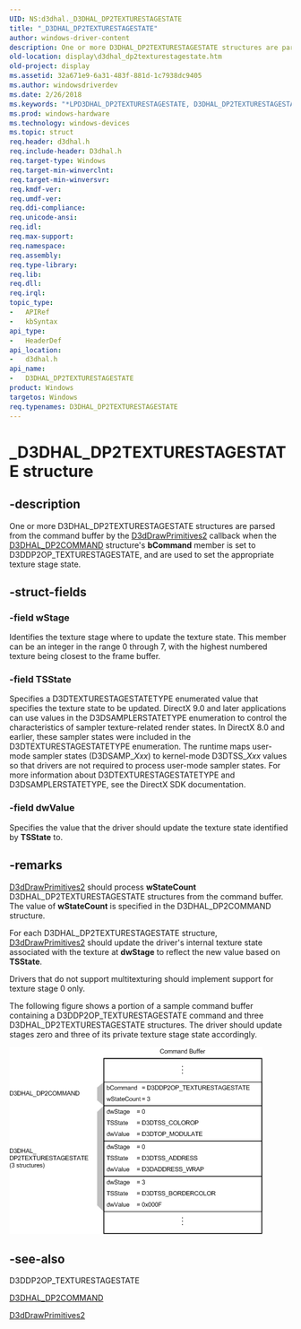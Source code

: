 ```yaml
---
UID: NS:d3dhal._D3DHAL_DP2TEXTURESTAGESTATE
title: "_D3DHAL_DP2TEXTURESTAGESTATE"
author: windows-driver-content
description: One or more D3DHAL_DP2TEXTURESTAGESTATE structures are parsed from the command buffer by the D3dDrawPrimitives2 callback when the D3DHAL_DP2COMMAND structure's bCommand member is set to D3DDP2OP_TEXTURESTAGESTATE, and are used to set the appropriate texture stage state.
old-location: display\d3dhal_dp2texturestagestate.htm
old-project: display
ms.assetid: 32a671e9-6a31-483f-881d-1c7938dc9405
ms.author: windowsdriverdev
ms.date: 2/26/2018
ms.keywords: "*LPD3DHAL_DP2TEXTURESTAGESTATE, D3DHAL_DP2TEXTURESTAGESTATE, D3DHAL_DP2TEXTURESTAGESTATE structure [Display Devices], LPD3DHAL_DP2TEXTURESTAGESTATE, LPD3DHAL_DP2TEXTURESTAGESTATE structure pointer [Display Devices], _D3DHAL_DP2TEXTURESTAGESTATE, d3dhal/D3DHAL_DP2TEXTURESTAGESTATE, d3dhal/LPD3DHAL_DP2TEXTURESTAGESTATE, d3dstrct_3cecbef0-387e-4ec1-aa67-2a6e84b7c78a.xml, display.d3dhal_dp2texturestagestate"
ms.prod: windows-hardware
ms.technology: windows-devices
ms.topic: struct
req.header: d3dhal.h
req.include-header: D3dhal.h
req.target-type: Windows
req.target-min-winverclnt: 
req.target-min-winversvr: 
req.kmdf-ver: 
req.umdf-ver: 
req.ddi-compliance: 
req.unicode-ansi: 
req.idl: 
req.max-support: 
req.namespace: 
req.assembly: 
req.type-library: 
req.lib: 
req.dll: 
req.irql: 
topic_type:
-	APIRef
-	kbSyntax
api_type:
-	HeaderDef
api_location:
-	d3dhal.h
api_name:
-	D3DHAL_DP2TEXTURESTAGESTATE
product: Windows
targetos: Windows
req.typenames: D3DHAL_DP2TEXTURESTAGESTATE
---
```


# _D3DHAL_DP2TEXTURESTAGESTATE structure


## -description


One or more D3DHAL_DP2TEXTURESTAGESTATE structures are parsed from the command buffer by the <a href="https://msdn.microsoft.com/6128ff7a-0d2c-48df-8b5e-cab33c5a74f5">D3dDrawPrimitives2</a> callback when the <a href="https://msdn.microsoft.com/library/windows/hardware/ff545454">D3DHAL_DP2COMMAND</a> structure's <b>bCommand</b> member is set to D3DDP2OP_TEXTURESTAGESTATE, and are used to set the appropriate texture stage state.


## -struct-fields




### -field wStage

Identifies the texture stage where to update the texture state. This member can be an integer in the range 0 through 7, with the highest numbered texture being closest to the frame buffer.


### -field TSState

Specifies a D3DTEXTURESTAGESTATETYPE enumerated value that specifies the texture state to be updated. DirectX 9.0 and later applications can use values in the D3DSAMPLERSTATETYPE enumeration to control the characteristics of sampler texture-related render states. In DirectX 8.0 and earlier, these sampler states were included in the D3DTEXTURESTAGESTATETYPE enumeration. The runtime maps user-mode sampler states (D3DSAMP_<i>Xxx</i>) to kernel-mode D3DTSS_<i>Xxx</i> values so that drivers are not required to process user-mode sampler states. For more information about D3DTEXTURESTAGESTATETYPE and D3DSAMPLERSTATETYPE, see the DirectX SDK documentation.


### -field dwValue

Specifies the value that the driver should update the texture state identified by <b>TSState</b> to.


## -remarks




<a href="https://msdn.microsoft.com/6128ff7a-0d2c-48df-8b5e-cab33c5a74f5">D3dDrawPrimitives2</a> should process <b>wStateCount</b> D3DHAL_DP2TEXTURESTAGESTATE structures from the command buffer. The value of <b>wStateCount</b> is specified in the D3DHAL_DP2COMMAND structure.

For each D3DHAL_DP2TEXTURESTAGESTATE structure, <a href="https://msdn.microsoft.com/6128ff7a-0d2c-48df-8b5e-cab33c5a74f5">D3dDrawPrimitives2</a> should update the driver's internal texture state associated with the texture at <b>dwStage</b> to reflect the new value based on <b>TSState</b>.

Drivers that do not support multitexturing should implement support for texture stage 0 only.

The following figure shows a portion of a sample command buffer containing a D3DDP2OP_TEXTURESTAGESTATE command and three D3DHAL_DP2TEXTURESTAGESTATE structures. The driver should update stages zero and three of its private texture stage state accordingly.

<img alt="Figure showing a command buffer with a D3DDP2OP_TEXTURESTAGESTATE command and three D3DHAL_DP2TEXTURESTAGESTATE structures " src="images/dp2tss.png"/>



## -see-also




D3DDP2OP_TEXTURESTAGESTATE



<a href="https://msdn.microsoft.com/library/windows/hardware/ff545454">D3DHAL_DP2COMMAND</a>



<a href="https://msdn.microsoft.com/6128ff7a-0d2c-48df-8b5e-cab33c5a74f5">D3dDrawPrimitives2</a>
 

 

